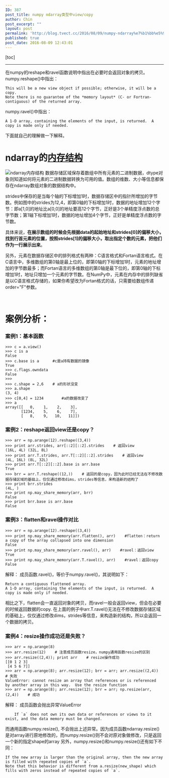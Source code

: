 ```yaml
---
ID: 387
post_title: numpy ndarray类型中view/copy
author: Chin
post_excerpt: ""
layout: post
permalink: 'http://blog.tvect.cc/2016/08/09/numpy-ndarray%e7%b1%bb%e5%9e%8b%e4%b8%adviewcopy/'
published: true
post_date: 2016-08-09 12:43:01
---
```

[toc]

<!--more-->

<hr />

在numpy的reshape和ravel函数说明中指出在必要时会返回对象的拷贝。
numpy.reshape()中指出：

<pre><code>This will be a new view object if possible; otherwise, it will be a copy.  
Note there is no guarantee of the *memory layout* (C- or Fortran- contiguous) of the returned array.
</code></pre>

numpy.ravel()中指出：

<pre><code>A 1-D array, containing the elements of the input, is returned.  A copy is made only if needed.
</code></pre>

下面就自己的理解做一下解释。
</br>

<h1>ndarray的<a href="http://old.sebug.net/paper/books/scipydoc/numpy_intro.html">内存结构</a></h1>

<img src="http://obn75nm65.bkt.clouddn.com/ndarry-memory.png" alt="ndarray内存结构" title="numpy ndarray" />
数据存储区域保存着数组中所有元素的二进制数据，dtype对象则知道如何将元素的二进制数据转换为可用的值。数组的维数、大小等信息都保存在ndarray数组对象的数据结构中。

strides中保存的是当每个轴的下标增加1时，数据存储区中的指针所增加的字节数。例如图中的strides为12,4，即第0轴的下标增加1时，数据的地址增加12个字节：即a[1,0]的地址比a[0,0]的地址要高12个字节，正好是3个单精度浮点数的总字节数；第1轴下标增加1时，数据的地址增加4个字节，正好是单精度浮点数的字节数。

具体来说，<strong>在展示数组的时候会先根据data的起始地址和strides[0]的偏移大小，找到行首元素的位置，按照strides[1]的偏移大小，取出指定个数的元素，把他们作为一行展示出来</strong>。

另外，元素在数据存储区中的排列格式有两种：C语言格式和Fortan语言格式。在C语言中，多维数组的第0轴是最上位的，即第0轴的下标增加1时，元素的地址增加的字节数最多；而Fortan语言的多维数组的第0轴是最下位的，即第0轴的下标增加1时，地址只增加一个元素的字节数。在NumPy中，元素在内存中的排列缺省是以C语言格式存储的，如果你希望改为Fortan格式的话，只需要给数组传递order="F"参数。

</br>

<h1>案例分析：</h1>

<h3>案例1：基本函数</h3>

<pre><code class="language-python ">&gt;&gt;&gt; c = a.view()  
&gt;&gt;&gt; c is a  
False  
&gt;&gt;&gt; c.base is a      #c是a持有数据的镜像  
True  
&gt;&gt;&gt; c.flags.owndata  
False  
&gt;&gt;&gt;  
&gt;&gt;&gt; c.shape = 2,6    # a的形状没变  
&gt;&gt;&gt; a.shape  
(3, 4)  
&gt;&gt;&gt; c[0,4] = 1234        #a的数据改变了  
&gt;&gt;&gt; a  
array([[   0,    1,    2,    3],  
       [1234,    5,    6,    7],  
       [   8,    9,   10,   11]])  
</code></pre>

<h3>案例2：reshape返回view还是copy？</h3>

<pre><code class="language-python ">&gt;&gt;&gt; arr = np.arange(12).reshape((3,4))
&gt;&gt;&gt; print arr.strides, arr[::2][::2].strides    # 返回view
(16L, 4L) (32L, 8L)
&gt;&gt;&gt; print arr.T.strides, arr.T[::2][::2].strides    # 返回view
(4L, 16L) (8L, 32L)
&gt;&gt;&gt; print arr.T[::2][::2].base is arr.base
True
&gt;&gt;&gt; brr = arr.T.reshape((12,))    # 返回的是copy，因为此时已经无法在不修改数据存储区域的基础上，仅仅通过修改dims，strides等信息，来构造新的结构了
&gt;&gt;&gt; print brr.strides
(4L, )
&gt;&gt;&gt; print np.may_share_memory(arr, brr)
False
&gt;&gt;&gt; print brr.base is arr.base
False
</code></pre>

<h3>案例3：flatten和ravel操作对比</h3>

<pre><code class="language-python ">&gt;&gt;&gt; arr = np.arange(12).reshape((3,4))
&gt;&gt;&gt; print np.may_share_memory(arr.flatten(), arr)    #flatten：return a copy of the array collapsed into one dimension
False
&gt;&gt;&gt; print np.may_share_memory(arr.ravel(), arr)    #ravel：返回view
True
&gt;&gt;&gt; print np.may_share_memory(arr.T.ravel(), arr)    #ravel：返回copy
False
</code></pre>

解释：
成员函数.ravel()，等价于numpy.ravel()，其说明如下：

<pre><code>Return a contiguous flattened array.
A 1-D array, containing the elements of the input, is returned.  A copy is made only if needed.
</code></pre>

相比之下，flatten会一直返回对象的拷贝，而ravel一般会返回view，但会在必要的时候返回数据的copy.
在上面的例子中arr.T.ravel()无法在不修改数据存储区域的基础上，仅仅通过修改dims，strides等信息，来构造新的结构，所以会返回一个数据的拷贝。

<h3>案例4：resize操作成功还是失败？</h3>

<pre><code class="language-python ">&gt;&gt;&gt; arr = np.arange(8)
&gt;&gt;&gt; arr.resize(12)    # 注意成员函数resize，numpy通用函数resize的区别
&gt;&gt;&gt; arr.resize((2,4)); print arr    # resize操作成功
[[0 1 2 3]
 [4 5 6 7]]
&gt;&gt;&gt; arr = np.arange(8); arr.resize(12); brr = arr; arr.resize((2,4))    # 失败
ValueError: cannot resize an array that references or is referenced
by another array in this way.  Use the resize function
&gt;&gt;&gt; arr = np.arange(8); arr.resize(12); brr = arr; np.resize(arr, (2,4))    # 成功
</code></pre>

解释：
成员函数会抛出异常ValueError

<pre><code>    If `a` does not own its own data or references or views to it exist, and the data memory must be changed.
</code></pre>

而通用函数numpy.resize(), 不会抛出上述异常。因为成员函数ndarray.resize()是对array进行原地修改的，而numpy.resize()则不会对原对象做修改，只是返回一个新的指定shape的array
另外，numpy.resize()和numpy.resize()还有如下不同：

<pre><code>If the new array is larger than the original array, then the new array is filled with repeated copies of `a`.  
Note that this behavior is different from a.resize(new_shape) which fills with zeros instead of repeated copies of `a`.
</code></pre>
